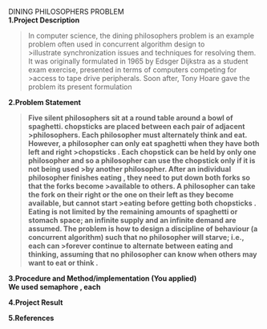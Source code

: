 <H>DINING PHILOSOPHERS PROBLEM</H>
<br>
<b>1.Project Description</b>
<br>
>In computer science, the dining philosophers problem is an example problem often used in concurrent algorithm design to >illustrate synchronization issues and techniques for resolving them.
>It was originally formulated in 1965 by Edsger Dijkstra as a student exam exercise, presented in terms of computers competing for >access to tape drive peripherals. Soon after, Tony Hoare gave the problem its present formulation



<b>2.Problem Statement<b>
 <br>
>Five silent philosophers sit at a round table around a bowl of spaghetti. chopsticks are placed between each pair of adjacent >philosophers.
>Each philosopher must alternately think and eat. However, a philosopher can only eat spaghetti when they have both left and right >chopsticks . Each chopstick can be held by only one philosopher and so a philosopher can use the chopstick only if it is not being used >by another philosopher. After an individual philosopher finishes eating , they need to put down both forks so that the forks become >available to others. A philosopher can take the fork on their right or the one on their left as they become available, but cannot start >eating before getting both chopsticks .
>Eating is not limited by the remaining amounts of spaghetti or stomach space; an infinite supply and an infinite demand are assumed.
>The problem is how to design a discipline of behaviour (a concurrent algorithm) such that no philosopher will starve; i.e., each can >forever continue to alternate between eating and thinking, assuming that no philosopher can know when others may want to eat or think .



<b>3.Procedure and Method/implementation (You applied)</b>
<br>
We used semaphore , each 



<b>4.Project Result</b>
<br>




<b>5.References</b>

